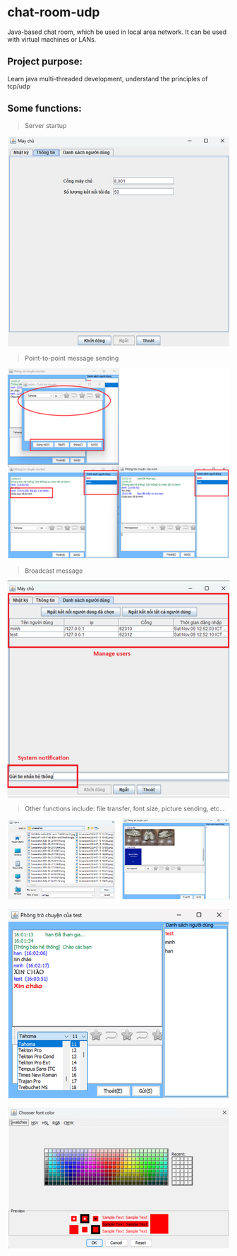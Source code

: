 chat-room-udp
==============

Java-based chat room, which be used in local area network. It can be used with virtual machines or LANs.

Project purpose:
---
Learn java multi-threaded development, understand the principles of tcp/udp

Some functions:
---
> Server startup

![My picture](https://raw.githubusercontent.com/hgck000/chat-room-udp/refs/heads/main/pic/login.png)

> Point-to-point message sending

![My picture](https://raw.githubusercontent.com/hgck000/chat-room-udp/refs/heads/main/pic/chat.png)

> Broadcast message

![My picture](https://raw.githubusercontent.com/hgck000/chat-room-udp/refs/heads/main/pic/broadcast.png)

>Other functions include: file transfer, font size, picture sending, etc...

![My picture](https://raw.githubusercontent.com/hgck000/chat-room-udp/refs/heads/main/pic/sendpicture.png)

![My picture](https://raw.githubusercontent.com/hgck000/chat-room-udp/refs/heads/main/pic/textformat.png)

![My picture](https://raw.githubusercontent.com/hgck000/chat-room-udp/refs/heads/main/pic/colorsetting.png)
